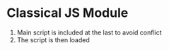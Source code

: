 # Classical JS Module

1. Main script is included at the last to avoid conflict
2. The script is then loaded
